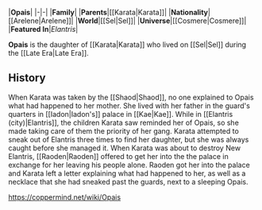 |**Opais**|
|-|-|
|**Family**|
|**Parents**|[[Karata\|Karata]]|
|**Nationality**|[[Arelene\|Arelene]]|
|**World**|[[Sel\|Sel]]|
|**Universe**|[[Cosmere\|Cosmere]]|
|**Featured In**|*Elantris*|

**Opais** is the daughter of [[Karata\|Karata]] who lived on [[Sel\|Sel]] during the [[Late Era\|Late Era]].

## History
When Karata was taken by the [[Shaod\|Shaod]], no one explained to Opais what had happened to her mother. She lived with her father in the guard's quarters in [[Iadon\|Iadon's]] palace in [[Kae\|Kae]].
While in [[Elantris (city)\|Elantris]], the children Karata saw reminded her of Opais, so she made taking care of them the priority of her gang.
Karata attempted to sneak out of Elantris three times to find her daughter, but she was always caught before she managed it. When Karata was about to destroy New Elantris, [[Raoden\|Raoden]] offered to get her into the the palace in exchange for her leaving his people alone.
Raoden got her into the palace and Karata left a letter explaining what had happened to her, as well as a necklace that she had sneaked past the guards, next to a sleeping Opais.



https://coppermind.net/wiki/Opais